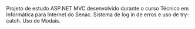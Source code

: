Projeto de estudo ASP.NET MVC desenvolvido durante o curso Técnico em Informática para Internet do Senac.
Sistema de log in de erros e uso de try-catch.
Uso de Modais.
